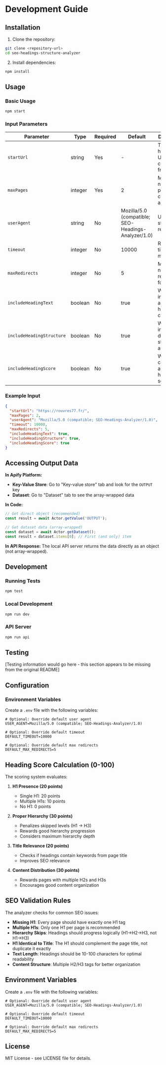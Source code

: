 # Development Guide

## Installation

1. Clone the repository:
```bash
git clone <repository-url>
cd seo-headings-structure-analyzer
```

2. Install dependencies:
```bash
npm install
```

## Usage

### Basic Usage

```bash
npm start
```

### Input Parameters

| Parameter | Type | Required | Default | Description |
|-----------|------|----------|---------|-------------|
| `startUrl` | string | Yes | - | The homepage URL to start crawling from |
| `maxPages` | integer | Yes | 2 | Maximum number of pages to crawl and analyze |
| `userAgent` | string | No | Mozilla/5.0 (compatible; SEO-Headings-Analyzer/1.0) | User agent string for requests |
| `timeout` | integer | No | 10000 | Request timeout in milliseconds |
| `maxRedirects` | integer | No | 5 | Maximum number of redirects to follow |
| `includeHeadingText` | boolean | No | true | Whether to include actual heading text content |
| `includeHeadingStructure` | boolean | No | true | Whether to include detailed structure analysis |
| `includeHeadingScore` | boolean | No | true | Whether to calculate and include heading scores |

### Example Input

```json
{
  "startUrl": "https://rouvres77.fr/",
  "maxPages": 2,
  "userAgent": "Mozilla/5.0 (compatible; SEO-Headings-Analyzer/1.0)",
  "timeout": 10000,
  "maxRedirects": 5,
  "includeHeadingText": true,
  "includeHeadingStructure": true,
  "includeHeadingScore": true
}
```

## Accessing Output Data

**In Apify Platform:**
- **Key-Value Store**: Go to "Key-value store" tab and look for the `OUTPUT` key
- **Dataset**: Go to "Dataset" tab to see the array-wrapped data

**In Code:**
```javascript
// Get direct object (recommended)
const result = await Actor.getValue('OUTPUT');

// Get dataset data (array-wrapped)
const dataset = await Actor.getDataset();
const result = dataset.items[0]; // First (and only) item
```

**In API Response:**
The local API server returns the data directly as an object (not array-wrapped).

## Development

### Running Tests
```bash
npm test
```

### Local Development
```bash
npm run dev
```

### API Server
```bash
npm run api
```

## Testing

[Testing information would go here - this section appears to be missing from the original README]

## Configuration

### Environment Variables

Create a `.env` file with the following variables:

```env
# Optional: Override default user agent
USER_AGENT=Mozilla/5.0 (compatible; SEO-Headings-Analyzer/1.0)

# Optional: Override default timeout
DEFAULT_TIMEOUT=10000

# Optional: Override default max redirects
DEFAULT_MAX_REDIRECTS=5
```

## Heading Score Calculation (0-100)

The scoring system evaluates:

1. **H1 Presence (20 points)**
   - Single H1: 20 points
   - Multiple H1s: 10 points
   - No H1: 0 points

2. **Proper Hierarchy (30 points)**
   - Penalizes skipped levels (H1 → H3)
   - Rewards good hierarchy progression
   - Considers maximum hierarchy depth

3. **Title Relevance (20 points)**
   - Checks if headings contain keywords from page title
   - Improves SEO relevance

4. **Content Distribution (30 points)**
   - Rewards pages with multiple H2s and H3s
   - Encourages good content organization

## SEO Validation Rules

The analyzer checks for common SEO issues:

- **Missing H1**: Every page should have exactly one H1 tag
- **Multiple H1s**: Only one H1 per page is recommended
- **Hierarchy Skips**: Headings should progress logically (H1→H2→H3, not H1→H3)
- **H1 Identical to Title**: The H1 should complement the page title, not duplicate it exactly
- **Text Length**: Headings should be 10-100 characters for optimal readability
- **Content Structure**: Multiple H2/H3 tags for better organization

## Environment Variables

Create a `.env` file with the following variables:

```env
# Optional: Override default user agent
USER_AGENT=Mozilla/5.0 (compatible; SEO-Headings-Analyzer/1.0)

# Optional: Override default timeout
DEFAULT_TIMEOUT=10000

# Optional: Override default max redirects
DEFAULT_MAX_REDIRECTS=5
```

## License

MIT License - see LICENSE file for details.
